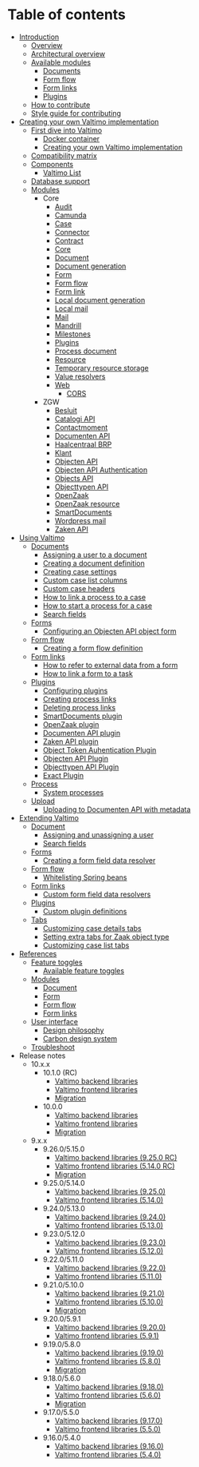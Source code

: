 # Table of contents

* [Introduction](README.md)
  * [Overview](introduction/overview.md)
  * [Architectural overview](introduction/architectural-overview.md)
  * [Available modules](introduction/modules/modules.md)
    * [Documents](introduction/modules/document-introduction.md)
    * [Form flow](introduction/modules/form-flow-introduction.md)
    * [Form links](introduction/modules/form-link-introduction.md)
    * [Plugins](introduction/modules/plugin-introduction.md)
  * [How to contribute](CONTRIBUTING.md)
  * [Style guide for contributing](STYLE-GUIDE.md)
* [Creating your own Valtimo implementation](valtimo-implementation/valtimo-implementation.md)
  * [First dive into Valtimo](valtimo-implementation/first-dive/first-dive.md)
    * [Docker container](valtimo-implementation/first-dive/docker-container/docker-container.md)
    * [Creating your own Valtimo implementation](valtimo-implementation/first-dive/create-your-own/create-your-own.md)
  * [Compatibility matrix](valtimo-implementation/compatibility-matrix.md)
  * [Components](valtimo-implementation/components/components.md)
    * [Valtimo List](valtimo-implementation/components/valtimo-list/valtimo-list.md)
  * [Database support](valtimo-implementation/database-support.md)
  * [Modules](valtimo-implementation/modules/modules.md)
    * Core
      * [Audit](valtimo-implementation/modules/core/audit.md)
      * [Camunda](valtimo-implementation/modules/core/camunda-webapps.md)
      * [Case](valtimo-implementation/modules/core/case.md)
      * [Connector](valtimo-implementation/modules/core/connector.md)
      * [Contract](valtimo-implementation/modules/core/contract.md)
      * [Core](valtimo-implementation/modules/core/core.md)
      * [Document](valtimo-implementation/modules/core/document.md)
      * [Document generation](valtimo-implementation/modules/core/document-generation.md)
      * [Form](valtimo-implementation/modules/core/form.md)
      * [Form flow](valtimo-implementation/modules/core/form-flow.md)
      * [Form link](valtimo-implementation/modules/core/form-link.md)
      * [Local document generation](valtimo-implementation/modules/core/local-document-generation.md)
      * [Local mail](valtimo-implementation/modules/core/local-mail.md)
      * [Mail](valtimo-implementation/modules/core/mail.md)
      * [Mandrill](valtimo-implementation/modules/core/mandrill.md)
      * [Milestones](valtimo-implementation/modules/core/milestones.md)
      * [Plugins](valtimo-implementation/modules/core/plugin.md)
      * [Process document](valtimo-implementation/modules/core/process-document.md)
      * [Resource](valtimo-implementation/modules/core/resource.md)
      * [Temporary resource storage](valtimo-implementation/modules/core/temporary-resource-storage.md)
      * [Value resolvers](valtimo-implementation/modules/core/value-resolver.md)
      * [Web](valtimo-implementation/modules/core/web/web.md)
        * [CORS](valtimo-implementation/modules/core/web/valtimo-cors.md)
    * ZGW
      * [Besluit](valtimo-implementation/modules/zgw/besluit.md)
      * [Catalogi API](valtimo-implementation/modules/zgw/catalogi-api.md)
      * [Contactmoment](valtimo-implementation/modules/zgw/contactmoment.md)
      * [Documenten API](valtimo-implementation/modules/zgw/documenten-api.md)
      * [Haalcentraal BRP](valtimo-implementation/modules/zgw/haalcentraal-brp.md)
      * [Klant](valtimo-implementation/modules/zgw/klant.md)
      * [Objecten API](valtimo-implementation/modules/zgw/objecten-api.md)
      * [Objecten API Authentication](valtimo-implementation/modules/zgw/objecten-api-authentication.md)
      * [Objects API](valtimo-implementation/modules/zgw/objects-api.md)
      * [Objecttypen API](valtimo-implementation/modules/zgw/objecttypen-api.md)
      * [OpenZaak](valtimo-implementation/modules/zgw/openzaak.md)
      * [OpenZaak resource](valtimo-implementation/modules/zgw/openzaak-resource.md)
      * [SmartDocuments](valtimo-implementation/modules/zgw/smartdocuments.md)
      * [Wordpress mail](valtimo-implementation/modules/zgw/wordpress-mail.md)
      * [Zaken API](valtimo-implementation/modules/zgw/zaken-api.md)
* [Using Valtimo](using-valtimo/using-valtimo.md)
  * [Documents](using-valtimo/document/document.md)
    * [Assigning a user to a document](using-valtimo/document/assigning-a-user.md)
    * [Creating a document definition](using-valtimo/document/create-document-definition.md)
    * [Creating case settings](using-valtimo/case/creating-case-settings.md)
    * [Custom case list columns](using-valtimo/document/custom-case-list-columns.md)
    * [Custom case headers](using-valtimo/document/custom-case-headers.md)
    * [How to link a process to a case](using-valtimo/document/link-process-and-case.md)
    * [How to start a process for a case](using-valtimo/document/start-case.md)
    * [Search fields](using-valtimo/document/configuring-search-fields.md)
  * [Forms](using-valtimo/forms/forms.md)
    * [Configuring an Objecten API object form](using-valtimo/forms/configure-object-form.md)
  * [Form flow](using-valtimo/form-flow/form-flow.md)
    * [Creating a form flow definition](using-valtimo/form-flow/create-form-flow-definition.md)
  * [Form links](using-valtimo/form-link/form-link.md)
    * [How to refer to external data from a form](using-valtimo/form-link/using-form-field-data-resolvers.md)
    * [How to link a form to a task](using-valtimo/form-link/configure-task.md)
  * [Plugins](using-valtimo/plugin/plugins.md)
    * [Configuring plugins](using-valtimo/plugin/configure-plugin.md)
    * [Creating process links](using-valtimo/plugin/create-process-link.md)
    * [Deleting process links](using-valtimo/plugin/delete-process-link.md)
    * [SmartDocuments plugin](using-valtimo/plugin/smartdocuments/configure-smartdocuments-plugin.md)
    * [OpenZaak plugin](using-valtimo/plugin/openzaak/configure-openzaak-plugin.md)
    * [Documenten API plugin](using-valtimo/plugin/documenten-api/configure-documenten-api-plugin.md)
    * [Zaken API plugin](using-valtimo/plugin/zaken-api/configure-zaken-api-plugin.md)
    * [Object Token Auhentication Plugin](using-valtimo/plugin/object-token-authentication/configure-object-token-authentication-plugin.md)
    * [Objecten API Plugin](using-valtimo/plugin/objecten-api/configure-objecten-api-plugin.md)
    * [Objecttypen API Plugin](using-valtimo/plugin/objecttypen-api/configure-objecttypen-api-plugin.md)
    * [Exact Plugin](using-valtimo/plugin/exact/configure-exact-plugin.md)
  * [Process](using-valtimo/process/process.md)
    * [System processes](using-valtimo/process/systemprocesses.md)
  * [Upload](using-valtimo/upload/upload.md)
    * [Uploading to Documenten API with metadata](using-valtimo/upload/upload-to-documenten-api-with-metadata.md)
* [Extending Valtimo](extending-valtimo/extending-valtimo.md)
  * [Document](extending-valtimo/document/document.md)
    * [Assigning and unassigning a user](extending-valtimo/document/assigning-and-unassigning-a-user.md)
    * [Search fields](extending-valtimo/document/configuring-search-fields.md)
  * [Forms](extending-valtimo/forms/forms.md)
    * [Creating a form field data resolver](extending-valtimo/forms/creating-form-field-data-resolver.md)
  * [Form flow](extending-valtimo/form-flow/form-flow.md)
    * [Whitelisting Spring beans](extending-valtimo/form-flow/whitelist-spring-bean.md)
  * [Form links](extending-valtimo/form-link/form-link.md)
    * [Custom form field data resolvers](extending-valtimo/form-link/custom-form-field-data-resolver.md)
  * [Plugins](extending-valtimo/plugin/plugins.md)
    * [Custom plugin definitions](extending-valtimo/plugin/custom-plugin-definition.md)
  * [Tabs](extending-valtimo/tabs/tabs.md)
    * [Customizing case details tabs](extending-valtimo/tabs/customizing-case-tabs.md)
    * [Setting extra tabs for Zaak object type](extending-valtimo/tabs/configure-tab-object-type.md)
    * [Customizing case list tabs](extending-valtimo/tabs/customizing-case-list-tabs.md)
* [References](reference/reference.md)
  * [Feature toggles](reference/feature-toggles/feature-toggles.md)
    * [Available feature toggles](reference/feature-toggles/available-feature-toggles.md)
  * [Modules](reference/modules/modules.md)
    * [Document](reference/modules/document.md)
    * [Form](reference/modules/form.md)
    * [Form flow](reference/modules/form-flow.md)
    * [Form links](reference/modules/form-link.md)
  * [User interface](reference/user-interface/user-interface.md)
    * [Design philosophy](reference/user-interface/design-philosophy.md)
    * [Carbon design system](reference/user-interface/carbon-design-system.md)
  * [Troubleshoot](reference/troubleshoot.md)
* Release notes
  * 10.x.x
    * 10.1.0 (RC)
      * [Valtimo backend libraries](release-notes/major10/10.1.0/valtimo-backend-libraries.md)
      * [Valtimo frontend libraries](release-notes/major10/10.1.0/valtimo-frontend-libraries.md)
      * [Migration](release-notes/major10/10.1.0/migration.md)
    * 10.0.0
      * [Valtimo backend libraries](release-notes/major10/10.0.0/valtimo-backend-libraries.md)
      * [Valtimo frontend libraries](release-notes/major10/10.0.0/valtimo-frontend-libraries.md)
      * [Migration](release-notes/major10/10.0.0/migration.md)
  * 9.x.x
    * 9.26.0/5.15.0
      * [Valtimo backend libraries (9.25.0 RC)](release-notes/major9/09.26.0/valtimo-backend-libraries.md)
      * [Valtimo frontend libraries (5.14.0 RC)](release-notes/major9/09.26.0/valtimo-frontend-libraries.md)
      * [Migration](release-notes/major9/09.26.0/migration.md)
    * 9.25.0/5.14.0
      * [Valtimo backend libraries (9.25.0)](release-notes/major9/09.25.0/valtimo-backend-libraries.md)
      * [Valtimo frontend libraries (5.14.0)](release-notes/major9/09.25.0/valtimo-frontend-libraries.md)
    * 9.24.0/5.13.0
      * [Valtimo backend libraries (9.24.0)](release-notes/major9/09.24.0/valtimo-backend-libraries.md)
      * [Valtimo frontend libraries (5.13.0)](release-notes/major9/09.24.0/valtimo-frontend-libraries.md)
    * 9.23.0/5.12.0
      * [Valtimo backend libraries (9.23.0)](release-notes/major9/09.23.0/valtimo-backend-libraries.md)
      * [Valtimo frontend libraries (5.12.0)](release-notes/major9/09.23.0/valtimo-frontend-libraries.md)
    * 9.22.0/5.11.0
      * [Valtimo backend libraries (9.22.0)](release-notes/major9/09.22.0/valtimo-backend-libraries.md)
      * [Valtimo frontend libraries (5.11.0)](release-notes/major9/09.22.0/valtimo-frontend-libraries.md)
    * 9.21.0/5.10.0
      * [Valtimo backend libraries (9.21.0)](release-notes/major9/09.21.0/valtimo-backend-libraries.md)
      * [Valtimo frontend libraries (5.10.0)](release-notes/major9/09.21.0/valtimo-frontend-libraries.md)
      * [Migration](release-notes/major9/09.21.0/migration.md)
    * 9.20.0/5.9.1
      * [Valtimo backend libraries (9.20.0)](release-notes/major9/09.20.0/valtimo-backend-libraries.md)
      * [Valtimo frontend libraries (5.9.1)](release-notes/major9/09.20.0/valtimo-frontend-libraries.md)
    * 9.19.0/5.8.0
      * [Valtimo backend libraries (9.19.0)](release-notes/major9/09.19.0/valtimo-backend-libraries.md)
      * [Valtimo frontend libraries (5.8.0)](release-notes/major9/09.19.0/valtimo-frontend-libraries.md)
      * [Migration](release-notes/major9/09.19.0/migration.md)
    * 9.18.0/5.6.0
      * [Valtimo backend libraries (9.18.0)](release-notes/major9/09.18.0/valtimo-backend-libraries.md)
      * [Valtimo frontend libraries (5.6.0)](release-notes/major9/09.18.0/valtimo-frontend-libraries.md)
      * [Migration](release-notes/major9/09.18.0/migration.md)
    * 9.17.0/5.5.0
      * [Valtimo backend libraries (9.17.0)](release-notes/major9/09.17.0/valtimo-backend-libraries.md)
      * [Valtimo frontend libraries (5.5.0)](release-notes/major9/09.17.0/valtimo-frontend-libraries.md)
    * 9.16.0/5.4.0
      * [Valtimo backend libraries (9.16.0)](release-notes/major9/09.16.0/valtimo-backend-libraries.md)
      * [Valtimo frontend libraries (5.4.0)](release-notes/major9/09.16.0/valtimo-frontend-libraries.md)
